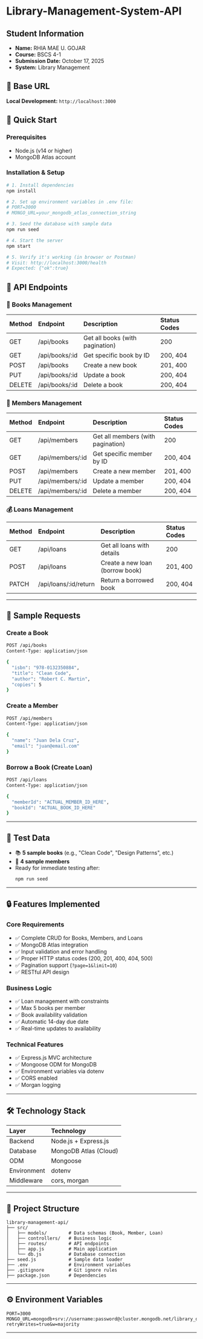 # Library-Management-System-API

## Student Information
- **Name:** RHIA MAE U. GOJAR
- **Course:** BSCS 4-1
- **Submission Date:** October 17, 2025
- **System:** Library Management

## 📌 Base URL
**Local Development:** `http://localhost:3000`

## 🚀 Quick Start

### Prerequisites
- Node.js (v14 or higher)
- MongoDB Atlas account

### Installation & Setup
```bash
# 1. Install dependencies
npm install

# 2. Set up environment variables in .env file:
# PORT=3000
# MONGO_URL=your_mongodb_atlas_connection_string

# 3. Seed the database with sample data
npm run seed

# 4. Start the server
npm start

# 5. Verify it's working (in browser or Postman)
# Visit: http://localhost:3000/health
# Expected: {"ok":true}
```
## 🔗 API Endpoints

### 📘 Books Management
| Method | Endpoint | Description | Status Codes |
|:-------|:----------|:-------------|:--------------|
| GET | /api/books | Get all books (with pagination) | 200 |
| GET | /api/books/:id | Get specific book by ID | 200, 404 |
| POST | /api/books | Create a new book | 201, 400 |
| PUT | /api/books/:id | Update a book | 200, 404 |
| DELETE | /api/books/:id | Delete a book | 200, 404 |

### 👥 Members Management
| Method | Endpoint | Description | Status Codes |
|:-------|:----------|:-------------|:--------------|
| GET | /api/members | Get all members (with pagination) | 200 |
| GET | /api/members/:id | Get specific member by ID | 200, 404 |
| POST | /api/members | Create a new member | 201, 400 |
| PUT | /api/members/:id | Update a member | 200, 404 |
| DELETE | /api/members/:id | Delete a member | 200, 404 |

### 💰 Loans Management
| Method | Endpoint | Description | Status Codes |
|:-------|:----------|:-------------|:--------------|
| GET | /api/loans | Get all loans with details | 200 |
| POST | /api/loans | Create a new loan (borrow book) | 201, 400 |
| PATCH | /api/loans/:id/return | Return a borrowed book | 200, 404 |

---

## 🧾 Sample Requests

### Create a Book
```bash
POST /api/books
Content-Type: application/json

{
  "isbn": "978-0132350884",
  "title": "Clean Code",
  "author": "Robert C. Martin",
  "copies": 5
}
```

### Create a Member
```bash
POST /api/members
Content-Type: application/json

{
  "name": "Juan Dela Cruz",
  "email": "juan@email.com"
}
```

### Borrow a Book (Create Loan)
```bash
POST /api/loans
Content-Type: application/json

{
  "memberId": "ACTUAL_MEMBER_ID_HERE",
  "bookId": "ACTUAL_BOOK_ID_HERE"
}
```

---

## 🧪 Test Data
- 📚 **5 sample books** (e.g., "Clean Code", "Design Patterns", etc.)
- 👥 **4 sample members**
- Ready for immediate testing after:
  ```bash
  npm run seed
  ```

---

## 🔒 Features Implemented

### Core Requirements
- ✅ Complete CRUD for Books, Members, and Loans  
- ✅ MongoDB Atlas integration  
- ✅ Input validation and error handling  
- ✅ Proper HTTP status codes (200, 201, 400, 404, 500)  
- ✅ Pagination support (`?page=1&limit=10`)  
- ✅ RESTful API design  

### Business Logic
- ✅ Loan management with constraints  
- ✅ Max 5 books per member  
- ✅ Book availability validation  
- ✅ Automatic 14-day due date  
- ✅ Real-time updates to availability  

### Technical Features
- ✅ Express.js MVC architecture  
- ✅ Mongoose ODM for MongoDB  
- ✅ Environment variables via dotenv  
- ✅ CORS enabled  
- ✅ Morgan logging  

---

## 🛠️ Technology Stack
| Layer | Technology |
|:------|:------------|
| Backend | Node.js + Express.js |
| Database | MongoDB Atlas (Cloud) |
| ODM | Mongoose |
| Environment | dotenv |
| Middleware | cors, morgan |

---

## 📁 Project Structure
```
library-management-api/
├── src/
│   ├── models/        # Data schemas (Book, Member, Loan)
│   ├── controllers/   # Business logic
│   ├── routes/        # API endpoints
│   ├── app.js         # Main application
│   └── db.js          # Database connection
├── seed.js            # Sample data loader
├── .env               # Environment variables
├── .gitignore         # Git ignore rules
├── package.json       # Dependencies
```

---
## ⚙️ Environment Variables
```env
PORT=3000
MONGO_URL=mongodb+srv://username:password@cluster.mongodb.net/library_db?retryWrites=true&w=majority
```

---



